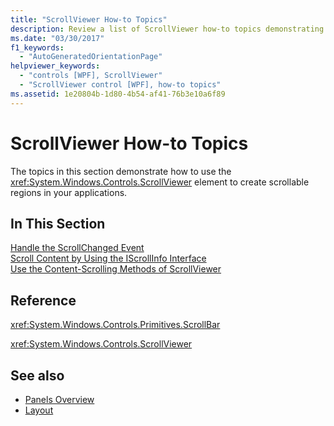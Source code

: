 ```yaml
---
title: "ScrollViewer How-to Topics"
description: Review a list of ScrollViewer how-to topics demonstrating how to use the ScrollViewer element to create scrollable regions in your applications.
ms.date: "03/30/2017"
f1_keywords: 
  - "AutoGeneratedOrientationPage"
helpviewer_keywords: 
  - "controls [WPF], ScrollViewer"
  - "ScrollViewer control [WPF], how-to topics"
ms.assetid: 1e20804b-1d80-4b54-af41-76b3e10a6f89
---
```

# ScrollViewer How-to Topics

The topics in this section demonstrate how to use the <xref:System.Windows.Controls.ScrollViewer> element to create scrollable regions in your applications.  
  
## In This Section  

 [Handle the ScrollChanged Event](how-to-handle-the-scrollchanged-event.md)  
 [Scroll Content by Using the IScrollInfo Interface](how-to-scroll-content-by-using-the-iscrollinfo-interface.md)  
 [Use the Content-Scrolling Methods of ScrollViewer](how-to-use-the-content-scrolling-methods-of-scrollviewer.md)  
  
## Reference  

 <xref:System.Windows.Controls.Primitives.ScrollBar>  
  
 <xref:System.Windows.Controls.ScrollViewer>  
  
## See also

- [Panels Overview](panels-overview.md)
- [Layout](../advanced/layout.md)
